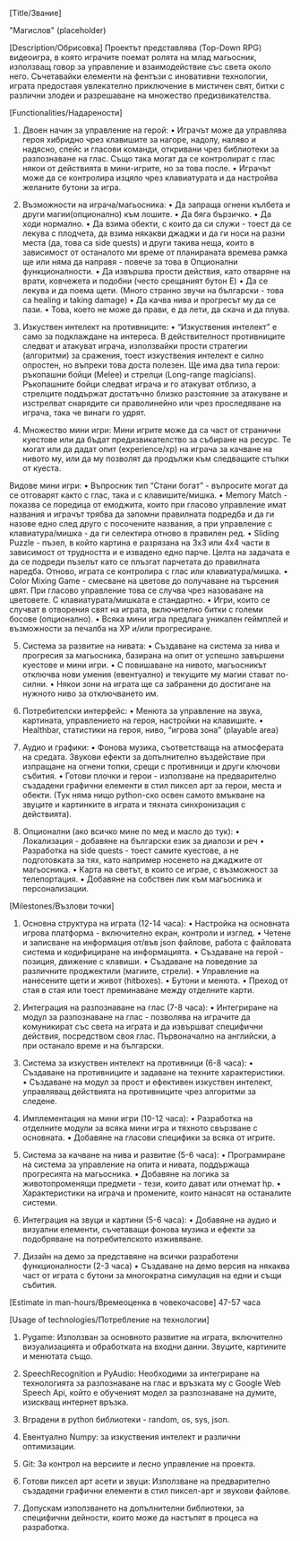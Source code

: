 [Title/Звание] 

"Магислов" (placeholder)

[Description/Обрисовка] 
Проектът представлява (Top-Down RPG) видеоигра, в която играчите поемат ролята на млад магьосник, използващ говор за управление и взаимодействие със света около него. 
Съчетавайки елементи на фентъзи с иновативни технологии, играта предоставя увлекателно приключение в мистичен свят, битки с различни злодеи и разрешаване на множество
предизвикателства. 

[Functionalities/Надарености] 
1. Двоен начин за управление на герой: 
• Играчът може да управлява героя хибридно чрез клавишите за нагоре, надолу, наляво и надясно, спейс и гласови команди, откривани чрез библиотеки за разпознаване на глас. 
Също така могат да се контролират с глас някои от действията в мини-игрите, но за това после. 
• Играчът може да се контролира изцяло чрез клавиатурата и да настройва желаните бутони за игра. 

2. Възможности на играча/магьосника: 
• Да запраща огнени кълбета и други магии(опционално) към лошите. 
• Да бяга бързичко. 
• Да ходи нормално. 
• Да взима обекти, с които да си служи - тоест да се лекува с плодчета, да взима някакви джаджи и да ги носи на разни места (да, това са side quests) и други такива неща, 
които в зависимост от останалото ми време от планираната времева рамка ще или няма да направя - повече за това в Опционални функционалности.
• Да извършва прости действия, като отваряне на врати, ковчежета и подобни (често срещаният бутон E) 
• Да се лекува и да поема щети. (Много странно звучи на български - това са healing и taking damage) 
• Да качва нива и прогресът му да се пази. • Това, което не може да прави, е да лети, да скача и да плувa. 

3. Изкуствен интелект на противниците: 
• “Изкуствения интелект” е само за подклаждане на интереса. В действителност противниците следват и атакуват играча, използвайки прости стратегии (алгоритми) за сражения, тоест 
изкуствения интелект е силно опростен, но въпреки това доста полезен. Ще има два типа герои: ръкопашни бойци (Melee) и стрелци (Long-range magicians). Ръкопашните бойци следват 
играча и го атакуват отблизо, а стрелците поддържат достатъчно близко разстояние за атакуване и изстрелват снарядите си праволинейно или чрез проследяване на играча, така че 
винаги го удрят. 

4. Множество мини игри: 
Мини игрите може да са част от странични куестове или да бъдат предизвикателство за събиране на ресурс. Те могат или да дадат опит (experience/xp) на играча за качване на нивото му, 
или да му позволят да продължи към следващите стъпки от куеста. 

Видове мини игри:
• Въпросник тип “Стани богат” - въпросите могат да се отговарят както с глас, така и с клавишите/мишка. 
• Memory Match - показва се поредица от емоджита, които при гласово управление имат названия и играчът трябва да запомни правилната подредба и да ги назове едно след друго с посочените 
названия, а при управление с клавиатура/мишка - да ги селектира отново в правилен ред. 
• Sliding Puzzle - пъзел, в който картина е разрязана на 3x3 или 4x4 части в зависимост от трудността и е извадено едно парче. Целта на задачата е да се подреди пъзелът като се плъзгат 
парчетата до правилната наредба. Отново, играта се контролира с глас или клавиатура/мишка. 
• Color Mixing Game - смесване на цветове до получаване на търсения цвят. При гласово управление това се случва чрез назоваване на цветовете. С клавиатурата/мишката е стандартно. 
• Игри, които се случват в отворения свят на играта, включително битки с големи босове (опционално). 
• Всяка мини игра предлага уникален геймплей и възможности за печалба на XP и/или прогресиране. 

5. Система за развитие на нивата: 
• Създаване на система за нива и прогресия за магьосника, базирана на опит от успешно завършени куестове и мини игри. 
• С повишаване на нивото, магьосникът отключва нови умения (евентуално) и текущите му магии стават по-силни. 
• Някои зони на играта ще са забранени до достигане на нужното ниво за отключването им. 

6. Потребителски интерфейс: 
• Менюта за управление на звука, картината, управлението на героя, настройки на клавишите. 
• Healthbar, статистики на героя, ниво, “игрова зона” (playable area)

7. Аудио и графики: 
• Фонова музика, съответстваща на атмосферата на средата. Звукови ефекти за допълнително въздействие при изпращане на огнени топки, срещи с противници и други ключови събития. 
• Готови плочки и герои - използване на предварително създадени графични елементи в стил пиксел арт за герои, места и обекти. (Тук няма нищо python-ско освен самото вмъкване 
на звуците и картинките в играта и тяхната синхронизация с действията). 

8. Опционални (ако всичко мине по мед и масло до тук):
• Локализация - добавяне на български език за диалози и реч 
• Разработка на side quests - тоест самите куестове, а не подготовката за тях, като например носенето на джаджите от магьосника. 
• Карта на светът, в които се играе, с възможност за телепортация. 
• Добавяне на собствен лик към магьосника и персонализации. 

[Milestones/Възлови точки] 
1. Основна структура на играта (12-14 часа): 
• Настройка на основната игрова платформа - включително екран, контроли и изглед. 
• Четене и записване на информация от/във json файлове, работа с файловата система и кодифициране на информацията. 
• Създаване на герой - позиция, движение с клавиши. 
• Създаване на поведение за различните проджектили (магиите, стрели). 
• Управление на нанесените щети и живот (hitboxes). 
• Бутони и менюта. 
• Преход от стая в стая или тоест преминаване между отделните карти.

2. Интеграция на разпознаване на глас (7-8 часа): 
• Интегриране на модул за разпознаване на глас - позволява на играчите да комуникират със света на играта и да извършват специфични действия, посредством своя глас. 
Първоначално на английски, а при останало време и на български. 

3. Система за изкуствен интелект на противници (6-8 часа): 
• Създаване на противниците и задаване на техните характеристики. 
• Създаване на модул за прост и ефективен изкуствен интелект, управляващ действията на противниците чрез алгоритми за следене. 

4. Имплементация на мини игри (10-12 часа): 
• Разработка на отделните модули за всяка мини игра и тяхното свързване с основната. 
• Добавяне на гласови специфики за всяка от игрите. 

5. Система за качване на нива и развитие (5-6 часа): 
• Програмиране на система за управление на опита и нивата, поддържаща прогресията на магьосника. 
• Добавяне на логика за животопроменящи предмети - тези, които дават или отнемат hp. 
• Характеристики на играча и промените, които нанасят на останалите системи. 

6. Интеграция на звуци и картини (5-6 часа): 
• Добавяне на аудио и визуални елементи, съчетаващи фонова музика и ефекти за подобряване на потребителското изживяване. 

7. Дизайн на демо за представяне на всички разработени функционалности (2-3 часа)
• Създаване на демо версия на някаква част от играта с бутони за многократна симулация на едни и същи събития.

[Estimate in man-hours/Времеоценка в човекочасове] 
47-57 часа 

[Usage of technologies/Потребление на технологии] 
1. Pygame: Използван за основното развитие на играта, включително визуализацията и обработката на входни данни. Звуците, картините и менютата също. 

2. SpeechRecognition и PyAudio: Необходими за интегриране на технологията за разпознаване на глас и връзката му с Google Web Speech Api, който е обученият модел за 
разпознаване на думите, изискващ интернет връзка. 

3. Вградени в python библиотеки - random, os, sys, json. 

4. Евентуално Numpy: за изкуствения интелект и различни оптимизации. 

5. Git: За контрол на версиите и лесно управление на проекта. 

6. Готови пиксел арт асети и звуци: Използване на предварително създадени графични елементи в стил пиксел-арт и звукови файлове.

7. Допускам използването на допълнителни библиотеки, за специфични дейности, които може да настъпят в процеса на разработкa. 